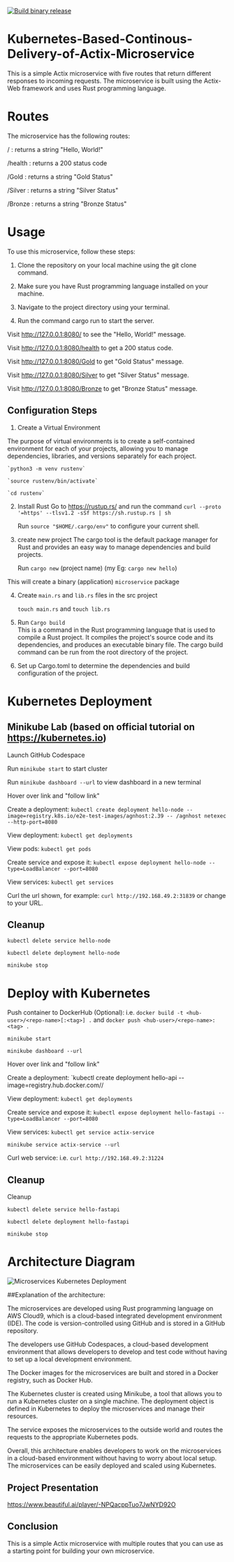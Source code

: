 [![Build binary release](https://github.com/nigelmalaba1/Kubernetes-Based-Continous-Delivery-of-Rust-Microservice/actions/workflows/rust.yml/badge.svg)](https://github.com/nigelmalaba1/Kubernetes-Based-Continous-Delivery-of-Rust-Microservice/actions/workflows/rust.yml)

# Kubernetes-Based-Continous-Delivery-of-Actix-Microservice

This is a simple Actix microservice with five routes that return different responses to incoming requests. The microservice is built using the Actix-Web framework and uses Rust programming language.

# Routes
The microservice has the following routes:

/ : returns a string "Hello, World!"

/health : returns a 200 status code

/Gold : returns a string "Gold Status"

/Silver : returns a string "Silver Status"

/Bronze : returns a string "Bronze Status"

# Usage
To use this microservice, follow these steps:

1. Clone the repository on your local machine using the git clone command.

2. Make sure you have Rust programming language installed on your machine.

3. Navigate to the project directory using your terminal.

4. Run the command cargo run to start the server.

Visit http://127.0.0.1:8080/ to see the "Hello, World!" message.

Visit http://127.0.0.1:8080/health to get a 200 status code.

Visit http://127.0.0.1:8080/Gold to get "Gold Status" message.

Visit http://127.0.0.1:8080/Silver to get "Silver Status" message.

Visit http://127.0.0.1:8080/Bronze to get "Bronze Status" message.


## Configuration Steps

1. Create a Virtual Environment

The purpose of virtual environments is to create a self-contained environment for each of your projects, allowing you to manage dependencies, libraries, and versions separately for each project.

    `python3 -m venv rustenv`

    `source rustenv/bin/activate`

    `cd rustenv`

2. Install Rust
Go to https://rustup.rs/ and run the command `curl --proto '=https' --tlsv1.2 -sSf https://sh.rustup.rs | sh` 

    Run `source "$HOME/.cargo/env"` to configure your current shell.

3. create new project
The cargo tool is the default package manager for Rust and provides an easy way to manage dependencies and build projects.

    Run `cargo new` (project name) (my Eg: `cargo new hello`)

This will create a binary (application) `microservice` package

4. Create `main.rs` and `lib.rs` files in the src project

    `touch main.rs` and `touch lib.rs` 

5. Run `Cargo build`   
This is a command in the Rust programming language that is used to compile a Rust project. It compiles the project's source code and its dependencies, and produces an executable binary file. The cargo build command can be run from the root directory of the project.

5. Set up Cargo.toml to determine the dependencies and build configuration of the project.


# Kubernetes Deployment 
## Minikube Lab (based on official tutorial on https://kubernetes.io)

Launch GitHub Codespace

Run `minikube start` to start cluster

Run `minikube dashboard --url` to view dashboard in a new terminal

Hover over link and "follow link"

Create a deployment: `kubectl create deployment hello-node --image=registry.k8s.io/e2e-test-images/agnhost:2.39 -- /agnhost netexec --http-port=8080`

View deployment: `kubectl get deployments`

View pods: `kubectl get pods`

Create service and expose it: `kubectl expose deployment hello-node --type=LoadBalancer --port=8080`

View services: `kubectl get services`

Curl the url shown, for example: `curl http://192.168.49.2:31839` or change to your URL.

## Cleanup

`kubectl delete service hello-node`

`kubectl delete deployment hello-node`

`minikube stop`

# Deploy with Kubernetes 

Push container to DockerHub (Optional): i.e. `docker build -t <hub-user>/<repo-name>[:<tag>] .` and `docker push <hub-user>/<repo-name>:<tag> .`

`minikube start`

`minikube dashboard --url`

Hover over link and "follow link"

Create a deployment: `kubectl create deployment hello-api --image=registry.hub.docker.com/<hub-user>/<repo-name>

View deployment: `kubectl get deployments`

Create service and expose it: `kubectl expose deployment hello-fastapi --type=LoadBalancer --port=8080`

View services: `kubectl get service actix-service `

`minikube service actix-service --url`

Curl web service: i.e. `curl http://192.168.49.2:31224`

## Cleanup
Cleanup

`kubectl delete service hello-fastapi`

`kubectl delete deployment hello-fastapi`

`minikube stop`

# Architecture Diagram

![Microservices Kubernetes Deployment](https://user-images.githubusercontent.com/123284219/222927001-04bbaac4-f7a3-489a-bb81-d0f4e5b0a236.jpeg)


##Explanation of the architecture:

The microservices are developed using Rust programming language on AWS Cloud9, which is a cloud-based integrated development environment (IDE). The code is version-controlled using GitHub and is stored in a GitHub repository.

The developers use GitHub Codespaces, a cloud-based development environment that allows developers to develop and test code without having to set up a local development environment.

The Docker images for the microservices are built and stored in a Docker registry, such as Docker Hub.

The Kubernetes cluster is created using Minikube, a tool that allows you to run a Kubernetes cluster on a single machine. The deployment object is defined in Kubernetes to deploy the microservices and manage their resources.

The service exposes the microservices to the outside world and routes the requests to the appropriate Kubernetes pods.

Overall, this architecture enables developers to work on the microservices in a cloud-based environment without having to worry about local setup. The microservices can be easily deployed and scaled using Kubernetes.

## Project Presentation

https://www.beautiful.ai/player/-NPQacppTuo7JwNYD92O

## Conclusion
This is a simple Actix microservice with multiple routes that you can use as a starting point for building your own microservice.
